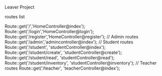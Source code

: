 Leaver Project

routes list

Route::get('/','HomeController@index');
Route::get('/login','HomeController@login');
Route::get('/register','HomeController@register');
// Admin routes
Route::get('/admin','admincontroller@index');
// Student routes
Route::get('/student', 'studentController@index');
Route::get('/student/create', 'studentController@create');
Route::get('/student/read', 'studentController@read');
Route::get('/student/inventory', 'studentController@inventory');
// Teacher routes
Route::get('/teacher', 'teacherController@index');